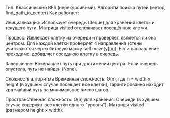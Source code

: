 Тип: Классический BFS (нерекурсивный).
Алгоритм поиска путей (метод find_path_to_center)
Как работает:

Инициализация:
Использует очередь (deque) для хранения клеток и текущего пути.
Матрица visited отслеживает посещённые клетки.

Процесс:
Извлекает клетку из очереди и проверяет, является ли она центром.
Для каждой клетки проверяет 4 направления (стены учитываются через битовую маску self.maze[y][x]).
Если направление проходимо, добавляет соседнюю клетку в очередь.

Завершение:
Возвращает путь при достижении центра.
Если очередь опустела, путь не найден (None).

Сложность алгоритма
Временная сложность:
O(n), где n = width × height (в худшем случае посещает все клетки), гарантированно находит кратчайший путь за минимальное число шагов..

Пространственная сложность:
O(n) для хранения:
Очереди (в худшем случае содержит все клетки одного "уровня").
Матрицы visited (размером height × width).
